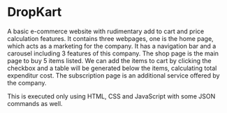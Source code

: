 # DropKart
A basic e-commerce website with rudimentary add to cart and price calculation features.
It contains three webpages, one is the home page, which acts as a marketing for the company. It has a navigation bar and a carousel including 3 features of this company.
The shop page is the main page to buy 5 items listed. We can add the items to cart by clicking the checkbox and a table will be generated below the items, calculating total expenditur cost.
The subscription page is an additional service offered by the company. 

This is executed only using HTML, CSS and JavaScript with some JSON commands as well. 

